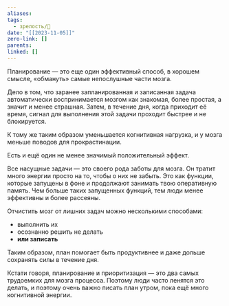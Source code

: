 ```yaml
---
aliases: 
tags:
  - зрелость/🌱
date: "[[2023-11-05]]"
zero-link: []
parents: 
linked: []
---
```

Планирование — это еще один эффективный способ, в хорошем смысле, «обмануть» самые непослушные части мозга.

Дело в том, что заранее запланированная и записанная задача автоматически воспринимается мозгом как знакомая, более простая, а значит и менее страшная. Затем, в течение дня, когда приходит её время, сигнал для выполнения этой задачи проходит быстрее и не блокируется.

К тому же таким образом уменьшается когнитивная нагрузка, и у мозга меньше поводов для прокрастинации.

Есть и ещё один не менее значимый положительный эффект.

Все насущные задачи — это своего рода заботы для мозга. Он тратит много энергии просто на то, чтобы о них не забыть. Это как функции, которые запущены в фоне и продолжают занимать твою оперативную память. Чем больше таких запущенных функций, тем люди менее эффективны и более рассеяны.

Отчистить мозг от лишних задач можно несколькими способами:

- выполнить их
- осознанно решить не делать
- **или записать**

Таким образом, план помогает быть продуктивнее и даже дольше сохранять силы в течение дня.

Кстати говоря, планирование и приоритизация — это два самых трудоемких для мозга процесса. Поэтому люди часто ленятся это делать, и поэтому очень важно писать план утром, пока ещё много когнитивной энергии.